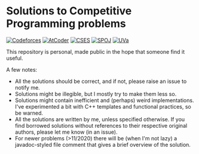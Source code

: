 # Solutions to Competitive Programming problems

[![Codeforces](https://img.shields.io/badge/Codeforces-271-yellow.svg)](https://shields.io/)
[![AtCoder](https://img.shields.io/badge/AtCoder-88-black.svg)](https://shields.io/)
[![CSES](https://img.shields.io/badge/CSES-109-grey.svg)](https://shields.io/)
[![SPOJ](https://img.shields.io/badge/SPOJ-21-blue.svg)](https://shields.io/)
[![UVa](https://img.shields.io/badge/UVa-34-red.svg)](https://shields.io/)


This repository is personal, made public in the hope that someone find it useful.


A few notes:
- All the solutions should be correct, and if not, please raise an issue to notify me. 
- Solutions might be illegible, but I mostly try to make them less so.
- Solutions might contain inefficient and (perhaps) weird implementations. I've experimented a bit with C++ templates and functional practices, so be warned.
- All the solutions are written by me, unless specified otherwise. If you find borrowed solutions without references to their respective original authors, please let me know (in an issue).
- For newer problems (>11/2020) there will be (when I'm not lazy) a javadoc-styled file comment that gives a brief overview of the solution.
